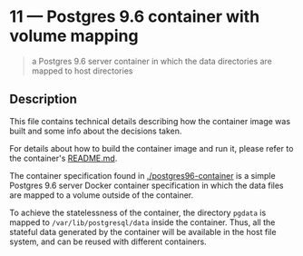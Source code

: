 # 11 &mdash; Postgres 9.6 container with volume mapping
> a Postgres 9.6 server container in which the data directories are mapped to host directories

## Description
This file contains technical details describing how the container image was built and some info about the decisions taken.

For details about how to build the container image and run it, please refer to the container's [README.md](./postgres96-container/README.md).

The container specification found in [./postgres96-container](./postgres56-container/) is a simple Postgres 9.6 server Docker container specification in which the data files are mapped to a volume outside of the container.

To achieve the statelessness of the container, the directory `pgdata` is mapped to `/var/lib/postgresql/data` inside the container. Thus, all the stateful data generated by the container will be available in the host file system, and can be reused with different containers.
